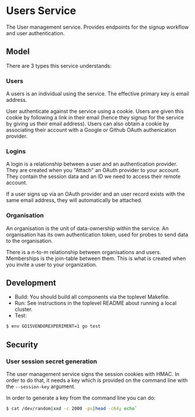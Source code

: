 # Users Service

The User management service.  Provides endpoints for the signup workflow and user authentication.

## Model

There are 3 types this service understands:

### Users

A users is an individual using the service.  The effective primary key is email address.

User authenticate against the service using a cookie.  Users are given this cookie by following a link in their email (hence they signup for the service by giving us their email address).  Users can also obtain a cookie by associating their account with a Google or Github OAuth authenication provider.

### Logins

A login is a relationship between a user and an authentication provider.  They are created when you "Attach" an OAuth provider to your account.  They contain the session data and an ID we need to access their remote account.

If a user signs up via an OAuth provider and an user record exists with the same email address, they will automatically be attached.

### Organisation

An organisation is the unit of data-ownership within the service.  An organisation has its own authentication token, used for probes to send data to the organisation.

There is a n-to-m relationship between organisations and users.  Memberships is the join-table between them. This is what is created when you invite a user to your organization.

## Development

- Build: You should build all components via the toplevel Makefile.
- Run: See instructions in the toplevel README about running a local cluster.
- Test:

```sh
$ env GO15VENDOREXPERIMENT=1 go test
```

## Security

### User session secret generation

The user management service signs the session cookies with HMAC.  In order to do
that, it needs a key which is provided on the command line with the `--session-key`
argument.

In order to generate a key from the command line you can do:

```sh
$ cat /dev/random|xxd -c 2000 -ps|head -c64; echo`
```

